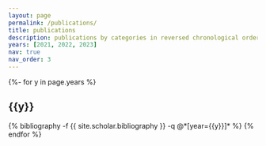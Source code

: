```yaml
---
layout: page
permalink: /publications/
title: publications
description: publications by categories in reversed chronological order. generated by jekyll-scholar.
years: [2021, 2022, 2023]
nav: true
nav_order: 3
---
```

<!-- _pages/publications.md -->
<div class="publications">

{%- for y in page.years %}
  <h2 class="year">{{y}}</h2>
  {% bibliography -f {{ site.scholar.bibliography }} -q @*[year={{y}}]* %}
{% endfor %}

</div>
